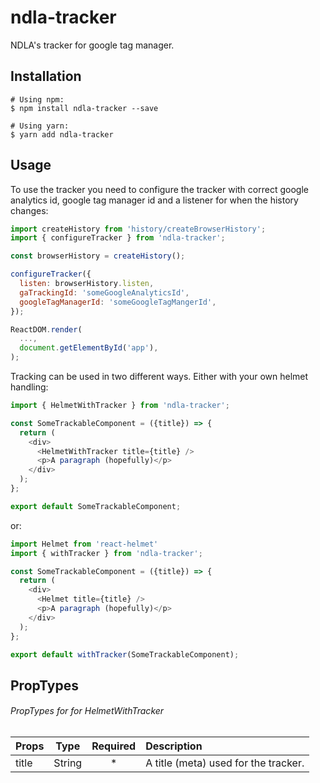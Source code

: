 # ndla-tracker

NDLA's tracker for google tag manager.

## Installation

```shell
# Using npm:
$ npm install ndla-tracker --save

# Using yarn:
$ yarn add ndla-tracker
```

## Usage
To use the tracker you need to configure the tracker with correct google analytics id, google tag manager id and a listener for when the history changes:

```javascript
import createHistory from 'history/createBrowserHistory';
import { configureTracker } from 'ndla-tracker';

const browserHistory = createHistory();

configureTracker({
  listen: browserHistory.listen,
  gaTrackingId: 'someGoogleAnalyticsId',
  googleTagManagerId: 'someGoogleTagMangerId',
});

ReactDOM.render(
  ...,
  document.getElementById('app'),
);
```

Tracking can be used in two different ways. Either with your own helmet handling:
```javascript
import { HelmetWithTracker } from 'ndla-tracker';

const SomeTrackableComponent = ({title}) => {
  return (
    <div>
      <HelmetWithTracker title={title} />
      <p>A paragraph (hopefully)</p>
    </div>
  );
};

export default SomeTrackableComponent;
```

or:

```javascript
import Helmet from 'react-helmet'
import { withTracker } from 'ndla-tracker';

const SomeTrackableComponent = ({title}) => {
  return (
    <div>
      <Helmet title={title} />
      <p>A paragraph (hopefully)</p>
    </div>
  );
};

export default withTracker(SomeTrackableComponent);
```

## PropTypes
###### PropTypes for for HelmetWithTracker
| Props                | Type    | Required | Description                         |
| -------------------  | :----:  | :------: | :-----------------------------------|
| title                | String  | *        | A title (meta) used for the tracker.|

